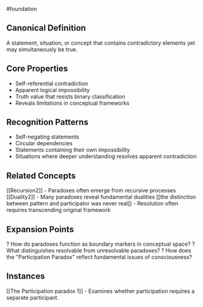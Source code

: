 #foundation

## Canonical Definition
A statement, situation, or concept that contains contradictory elements yet may simultaneously be true.

## Core Properties
- Self-referential contradiction
- Apparent logical impossibility
- Truth value that resists binary classification
- Reveals limitations in conceptual frameworks

## Recognition Patterns
- Self-negating statements
- Circular dependencies
- Statements containing their own impossibility
- Situations where deeper understanding resolves apparent contradiction

## Related Concepts
[[Recursion2]] - Paradoxes often emerge from recursive processes
[[Duality2]] - Many paradoxes reveal fundamental dualities
[[the distinction between pattern and participator was never real]] - Resolution often requires transcending original framework

## Expansion Points
? How do paradoxes function as boundary markers in conceptual space?
? What distinguishes resolvable from unresolvable paradoxes?
? How does the "Participation Paradox" reflect fundamental issues of consciousness?

## Instances
[[The Participation paradox 1]] - Examines whether participation requires a separate participant.
